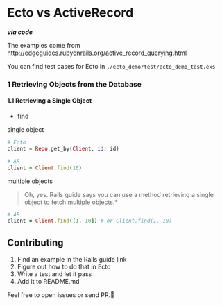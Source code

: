 # Ecto vs ActiveRecord

***via code***

The examples come from http://edgeguides.rubyonrails.org/active_record_querying.html

You can find test cases for Ecto in `./ecto_demo/test/ecto_demo_test.exs`

### 1 Retrieving Objects from the Database

#### 1.1 Retrieving a Single Object

* find

single object

```elixir
# Ecto
client = Repo.get_by(Client, id: id)
```

```ruby
# AR
client = Client.find(10)
```

multiple objects

> Oh, yes. Rails guide says you can use a method retrieving a single object to fetch multiple objects.*

```ruby
# AR
client = Client.find([1, 10]) # or Client.find(1, 10)
```

## Contributing

1. Find an example in the Rails guide link
2. Figure out how to do that in Ecto
3. Write a test and let it pass
4. Add it to README.md

Feel free to open issues or send PR.:muscle:
